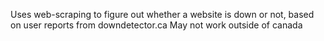 Uses web-scraping to figure out whether a website is down or not, based on user reports from downdetector.ca
May not work outside of canada
